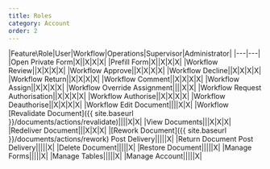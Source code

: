 ```yaml
---
title: Roles
category: Account
order: 2
---
```


|Feature\Role|User|Workflow|Operations|Supervisor|Administrator|
|---|---|
|Open Private Form|X||X|X|X|
|Prefill Form|X||X|X|X|
|Workflow Review||X|X|X|X|
|Workflow Approve||X|X|X|X|
|Workflow Decline||X|X|X|X|
|Workflow Return||X|X|X|X|
|Workflow Comment||X|X|X|X|
|Workflow Assign||X|X|X|X|
|Workflow Override Assignment||||X|X|
|Workflow Request Authorisation||X|X|X|X|
|Workflow Authorise||X|X|X|X|
|Workflow Deauthorise||X|X|X|X|
|Workflow Edit Document||||X|X|
|Workflow [Revalidate Document]({{ site.baseurl }}/documents/actions/revalidate)||||X|X|
|View Documents|||X|X|X|
|Redeliver Document|||X|X|X|
|[Rework Document]({{ site.baseurl }}/documents/actions/rework) Post Delivery|||||X|
|Return Document Post Delivery|||||X|
|Delete Document|||||X|
|Restore Document|||||X|
|Manage Forms|||||X|
|Manage Tables|||||X|
|Manage Account|||||X|